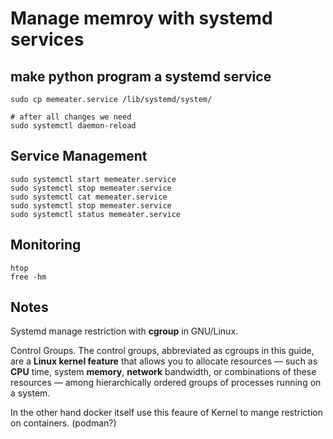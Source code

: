 # Manage memroy with systemd services

## make python program a systemd service

```
sudo cp memeater.service /lib/systemd/system/

# after all changes we need
sudo systemctl daemon-reload

```

## Service Management

```
sudo systemctl start memeater.service
sudo systemctl stop memeater.service
sudo systemctl cat memeater.service
sudo systemctl stop memeater.service
sudo systemctl status memeater.service
```

## Monitoring

```
htop
free -hm
```

## Notes

Systemd manage restriction with **cgroup** in GNU/Linux.

Control Groups. The control groups, abbreviated as cgroups in this guide, are a **Linux kernel feature** that allows you to allocate resources — such as **CPU** time, system **memory**, **network** bandwidth, or combinations of these resources — among hierarchically ordered groups of processes running on a system.

In the other hand docker itself use this feaure of Kernel to mange restriction on containers.
(podman?)


